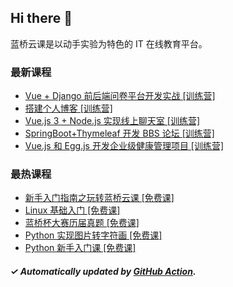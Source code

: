 ## Hi there 👋

蓝桥云课是以动手实验为特色的 IT 在线教育平台。

### 最新课程

<!-- LATEST:START -->
- [Vue + Django 前后端问卷平台开发实战 [训练营]](https://www.lanqiao.cn/courses/11086/)
- [搭建个人博客 [训练营]](https://www.lanqiao.cn/courses/1367/)
- [Vue.js 3 + Node.js 实现线上聊天室 [训练营]](https://www.lanqiao.cn/courses/3574/)
- [SpringBoot+Thymeleaf 开发 BBS 论坛 [训练营]](https://www.lanqiao.cn/courses/4830/)
- [Vue.js 和 Egg.js 开发企业级健康管理项目 [训练营]](https://www.lanqiao.cn/courses/2741/)
<!-- LATEST:END -->

### 最热课程

<!-- HOTEST:START -->
- [新手入门指南之玩转蓝桥云课 [免费课]](https://www.lanqiao.cn/courses/63/)
- [Linux 基础入门 [免费课]](https://www.lanqiao.cn/courses/1/)
- [蓝桥杯大赛历届真题 [免费课]](https://www.lanqiao.cn/courses/2786/)
- [Python 实现图片转字符画 [免费课]](https://www.lanqiao.cn/courses/370/)
- [Python 新手入门课 [免费课]](https://www.lanqiao.cn/courses/1330/)
<!-- HOTEST:END -->

##### ✓ Automatically updated by [GitHub Action](https://github.com/lanqiao-courses/.github/actions/workflows/update.yml).
